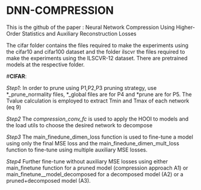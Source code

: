 # DNN-COMPRESSION
This is the github of the paper : Neural Network Compression Using Higher-Order Statistics and Auxiliary Reconstruction Losses

The cifar folder contains the files required to make the experiments using the cifar10 and cifar100 dataset and the folder ilscvr the files required to make the experiments using the ILSCVR-12 dataset. There are pretrained models at the respective folder. 

#**CIFAR**: 

*Step1*: In order to prune using P1,P2,P3 pruning strategy, use *_prune_normality files, *_global files are for P4 and *prune are for P5. The Tvalue calculation is employed to extract Tmin and Tmax of each network (eq 9)

*Step2* The *compression_conv_fc* is used to apply the HOOI to models and the load utils to choose the desired network to decompose

*Step3* The main_finedune_dimen_loss function is used to fine-tune a model using only the final MSE loss and the main_finedune_dimen_mult_loss function to fine-tune using multiple auxiliary MSE losses.

*Step4* Further fine-tune without auxiliary MSE losses using either main_finetune function for a pruned model (compression approach A1) or main_finetune__model_decomposed for a decomposed model (A2) or a pruned+decomposed model (A3).
